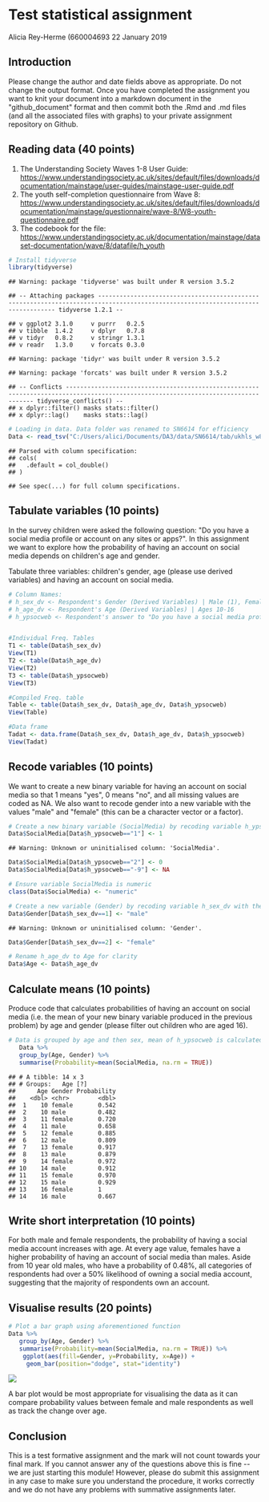 Test statistical assignment
================
Alicia Rey-Herme (660004693
22 January 2019

Introduction
------------

Please change the author and date fields above as appropriate. Do not change the output format. Once you have completed the assignment you want to knit your document into a markdown document in the "github\_document" format and then commit both the .Rmd and .md files (and all the associated files with graphs) to your private assignment repository on Github.

Reading data (40 points)
------------------------

1.  The Understanding Society Waves 1-8 User Guide: <https://www.understandingsociety.ac.uk/sites/default/files/downloads/documentation/mainstage/user-guides/mainstage-user-guide.pdf>
2.  The youth self-completion questionnaire from Wave 8: <https://www.understandingsociety.ac.uk/sites/default/files/downloads/documentation/mainstage/questionnaire/wave-8/W8-youth-questionnaire.pdf>
3.  The codebook for the file: <https://www.understandingsociety.ac.uk/documentation/mainstage/dataset-documentation/wave/8/datafile/h_youth>

``` r
# Install tidyverse
library(tidyverse)
```

    ## Warning: package 'tidyverse' was built under R version 3.5.2

    ## -- Attaching packages -------------------------------------------------------------------------------------------------------------------------------- tidyverse 1.2.1 --

    ## v ggplot2 3.1.0     v purrr   0.2.5
    ## v tibble  1.4.2     v dplyr   0.7.8
    ## v tidyr   0.8.2     v stringr 1.3.1
    ## v readr   1.3.0     v forcats 0.3.0

    ## Warning: package 'tidyr' was built under R version 3.5.2

    ## Warning: package 'forcats' was built under R version 3.5.2

    ## -- Conflicts ----------------------------------------------------------------------------------------------------------------------------------- tidyverse_conflicts() --
    ## x dplyr::filter() masks stats::filter()
    ## x dplyr::lag()    masks stats::lag()

``` r
# Loading in data. Data folder was renamed to SN6614 for efficiency
Data <- read_tsv("C:/Users/alici/Documents/DA3/data/SN6614/tab/ukhls_w8/h_youth.tab")
```

    ## Parsed with column specification:
    ## cols(
    ##   .default = col_double()
    ## )

    ## See spec(...) for full column specifications.

Tabulate variables (10 points)
------------------------------

In the survey children were asked the following question: "Do you have a social media profile or account on any sites or apps?". In this assignment we want to explore how the probability of having an account on social media depends on children's age and gender.

Tabulate three variables: children's gender, age (please use derived variables) and having an account on social media.

``` r
# Column Names:
# h_sex_dv <- Respondent's Gender (Derived Variables) | Male (1), Female (2), NA (-9)
# h_age_dv <- Respondent's Age (Derived Variables) | Ages 10-16
# h_ypsocweb <- Respondent's answer to "Do you have a social media profile or account on any sites or apps? | Yes (1), No (2), NA (-9)


#Individual Freq. Tables
T1 <- table(Data$h_sex_dv)
View(T1)
T2 <- table(Data$h_age_dv)
View(T2)
T3 <- table(Data$h_ypsocweb)
View(T3)

#Compiled Freq. table
Table <- table(Data$h_sex_dv, Data$h_age_dv, Data$h_ypsocweb)
View(Table)

#Data frame
Tadat <- data.frame(Data$h_sex_dv, Data$h_age_dv, Data$h_ypsocweb)
View(Tadat)
```

Recode variables (10 points)
----------------------------

We want to create a new binary variable for having an account on social media so that 1 means "yes", 0 means "no", and all missing values are coded as NA. We also want to recode gender into a new variable with the values "male" and "female" (this can be a character vector or a factor).

``` r
# Create a new binary variable (SocialMedia) by recoding variable h_ypsocweb so that 1 means "yes", 0 means "no", missing values as NA
Data$SocialMedia[Data$h_ypsocweb=="1"] <- 1
```

    ## Warning: Unknown or uninitialised column: 'SocialMedia'.

``` r
Data$SocialMedia[Data$h_ypsocweb=="2"] <- 0
Data$SocialMedia[Data$h_ypsocweb=="-9"] <- NA

# Ensure variable SocialMedia is numeric 
class(Data$SocialMedia) <- "numeric"

# Create a new variable (Gender) by recoding variable h_sex_dv with the values "male" and "female"
Data$Gender[Data$h_sex_dv==1] <- "male"
```

    ## Warning: Unknown or uninitialised column: 'Gender'.

``` r
Data$Gender[Data$h_sex_dv==2] <- "female"

# Rename h_age_dv to Age for clarity
Data$Age <- Data$h_age_dv
```

Calculate means (10 points)
---------------------------

Produce code that calculates probabilities of having an account on social media (i.e. the mean of your new binary variable produced in the previous problem) by age and gender (please filter out children who are aged 16).

``` r
# Data is grouped by age and then sex, mean of h_ypsocweb is calculated for each pairing of the variables.
   Data %>%
   group_by(Age, Gender) %>%
   summarise(Probability=mean(SocialMedia, na.rm = TRUE))
```

    ## # A tibble: 14 x 3
    ## # Groups:   Age [?]
    ##      Age Gender Probability
    ##    <dbl> <chr>        <dbl>
    ##  1    10 female       0.542
    ##  2    10 male         0.482
    ##  3    11 female       0.720
    ##  4    11 male         0.658
    ##  5    12 female       0.885
    ##  6    12 male         0.809
    ##  7    13 female       0.917
    ##  8    13 male         0.879
    ##  9    14 female       0.972
    ## 10    14 male         0.912
    ## 11    15 female       0.970
    ## 12    15 male         0.929
    ## 13    16 female       1    
    ## 14    16 male         0.667

Write short interpretation (10 points)
--------------------------------------

For both male and female respondents, the probability of having a social media account increases with age. At every age value, females have a higher probability of having an account of social media than males. Aside from 10 year old males, who have a probability of 0.48%, all categories of respondents had over a 50% likelihood of owning a social media account, suggesting that the majority of respondents own an account.

Visualise results (20 points)
-----------------------------

``` r
# Plot a bar graph using aforementioned function
Data %>%
   group_by(Age, Gender) %>%
   summarise(Probability=mean(SocialMedia, na.rm = TRUE)) %>%
    ggplot(aes(fill=Gender, y=Probability, x=Age)) +
     geom_bar(position="dodge", stat="identity")
```

![](Test_Assignment_files/figure-markdown_github/unnamed-chunk-5-1.png)

A bar plot would be most appropriate for visualising the data as it can compare probability values between female and male respondents as well as track the change over age.

Conclusion
----------

This is a test formative assignment and the mark will not count towards your final mark. If you cannot answer any of the questions above this is fine -- we are just starting this module! However, please do submit this assignment in any case to make sure you understand the procedure, it works correctly and we do not have any problems with summative assignments later.
